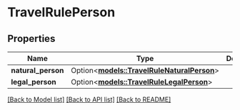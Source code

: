 # TravelRulePerson

## Properties

Name | Type | Description | Notes
------------ | ------------- | ------------- | -------------
**natural_person** | Option<[**models::TravelRuleNaturalPerson**](TravelRuleNaturalPerson.md)> |  | [optional]
**legal_person** | Option<[**models::TravelRuleLegalPerson**](TravelRuleLegalPerson.md)> |  | [optional]

[[Back to Model list]](../README.md#documentation-for-models) [[Back to API list]](../README.md#documentation-for-api-endpoints) [[Back to README]](../README.md)


